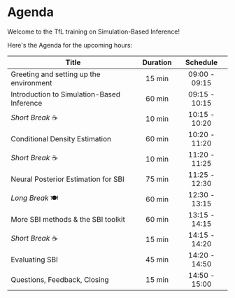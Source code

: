 # Agenda

Welcome to the TfL training on Simulation-Based Inference!

Here's the Agenda for the upcoming hours:

| Title                                             | Duration |   Schedule    |
|---------------------------------------------------|:--------:|:-------------:|
| Greeting and setting up the environment           |  15 min  | 09:00 - 09:15 |
| Introduction to Simulation-Based Inference        |  60 min  | 09:15 - 10:15 |
| _Short Break_ ☕                                  |  10 min  | 10:15 - 10:20 |
| Conditional Density Estimation                    |  60 min  | 10:20 - 11:20 |
| _Short Break_ ☕                                  |  10 min  | 11:20 - 11:25 |
| Neural Posterior Estimation for SBI               |  75 min  | 11:25 - 12:30 |
| _Long Break_ 🍽️                                   |  60 min  | 12:30 - 13:15 |
| More SBI methods & the SBI toolkit                |  60 min  | 13:15 - 14:15 |
| _Short Break_ ☕                                  |  15 min  | 14:15 - 14:20 |
| Evaluating SBI                                    |  45 min  | 14:20 - 14:50 |
| Questions, Feedback, Closing                      |  15 min  | 14:50 - 15:00 |
